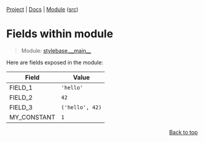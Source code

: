 [Project](https://github.com/pyrustic/stylebase#readme) | [Docs](https://github.com/pyrustic/stylebase/blob/master/docs/README.md) | [Module](https://github.com/pyrustic/stylebase/blob/master/docs/modules/stylebase/__main__/README.md) ([src](https://github.com/pyrustic/stylebase/blob/master/stylebase/__main__.py))

# Fields within module
> Module: [stylebase.\_\_main\_\_](https://github.com/pyrustic/stylebase/blob/master/docs/modules/stylebase/__main__/README.md)

Here are fields exposed in the module:

| Field | Value |
| --- | --- |
| FIELD\_1 | `'hello'` |
| FIELD\_2 | `42` |
| FIELD\_3 | `('hello', 42)` |
| MY\_CONSTANT | `1` |

<p align="right"><a href="#fields-within-module">Back to top</a></p>
